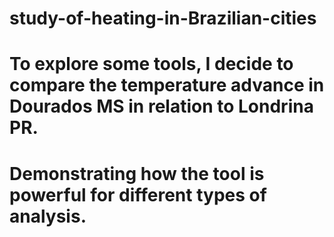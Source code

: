 # study-of-heating-in-Brazilian-cities
# To explore some tools, I decide to compare the temperature advance in Dourados MS in relation to Londrina PR.
# Demonstrating how the tool is powerful for different types of analysis.
